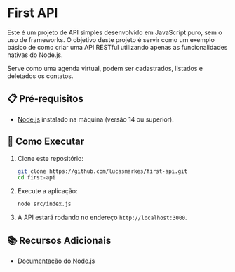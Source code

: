 # First API

Este é um projeto de API simples desenvolvido em JavaScript puro, sem o uso de frameworks. O objetivo deste projeto é servir como um exemplo básico de como criar uma API RESTful utilizando apenas as funcionalidades nativas do Node.js.

Serve como uma agenda virtual, podem ser cadastrados, listados e deletados os contatos.

## 📋 Pré-requisitos

- [Node.js](https://nodejs.org/) instalado na máquina (versão 14 ou superior).

## 🚀 Como Executar

1. Clone este repositório:

   ```bash
   git clone https://github.com/lucasmarkes/first-api.git
   cd first-api
   ```

2. Execute a aplicação:

     ```bash
   node src/index.js
   ```

3. A API estará rodando no endereço `http://localhost:3000`.


## 📚 Recursos Adicionais

- [Documentação do Node.js](https://nodejs.org/en/docs/)
